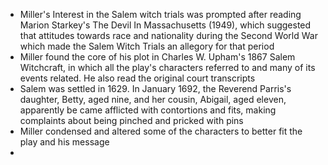 - Miller's Interest in the Salem witch trials was prompted after reading Marion Starkey's The Devil In Massachusetts (1949), which suggested that attitudes towards race and nationality during the Second World War which made the Salem Witch Trials an allegory for that period
- Miller found the core of his plot in Charles W. Upham's 1867 Salem Witchcraft, in which all the play's characters referred to and many of its events related. He also read the original court transcripts
- Salem was settled in 1629. In January 1692, the Reverend Parris's daughter, Betty, aged nine, and her cousin, Abigail, aged eleven, apparently be came afflicted with contortions and fits, making complaints about being pinched and pricked with pins
- Miller condensed and altered some of the characters to better fit the play and his message
- 